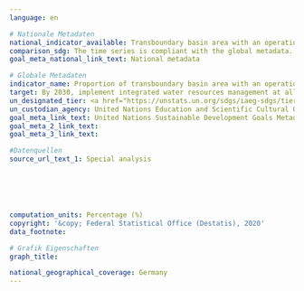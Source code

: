 ```yaml
---
language: en

# Nationale Metadaten
national_indicator_available: Transboundary basin area with an operational arrangement for water cooperation
comparison_sdg: The time series is compliant with the global metadata.
goal_meta_national_link_text: National metadata

# Globale Metadaten
indicator_name: Proportion of transboundary basin area with an operational arrangement for water cooperation
target: By 2030, implement integrated water resources management at all levels, including through transboundary cooperation as appropriate
un_designated_tier: <a href="https://unstats.un.org/sdgs/iaeg-sdgs/tier-classification/" title="Click here for more information on the UN tier classification.">Tier I</a>
un_custodian_agency: United Nations Education and Scientific Cultural Organisation - Institute for Statistics (UNESCO-UIS)<br>United Nations Economic Commission for Europe (UNECE)
goal_meta_link_text: United Nations Sustainable Development Goals Metadata
goal_meta_2_link_text: 
goal_meta_3_link_text: 

#Datenquellen
source_url_text_1: Special analysis






computation_units: Percentage (%)
copyright: '&copy; Federal Statistical Office (Destatis), 2020'
data_footnote: 

# Grafik Eigenschaften
graph_title: 

national_geographical_coverage: Germany
---
```


